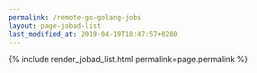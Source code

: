 ```yaml
---
permalink: /remote-go-golang-jobs
layout: page-jobad-list
last_modified_at: 2019-04-19T18:47:57+0200
---
```

{% include render_jobad_list.html permalink=page.permalink %}
